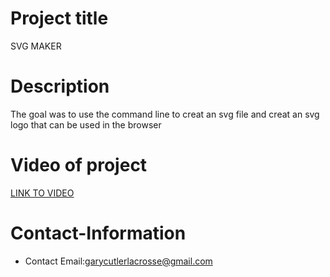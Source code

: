  # Project title
  SVG MAKER
  # Description
The goal was to use the command line to creat an svg file and creat an svg logo that can be used in the browser

# Video of project
<a href="https://drive.google.com/file/d/1bGZGY454UVUxpMG8vL-A_w-vVO6ngw1e/view" target="_blank">LINK TO VIDEO</a>
  # Contact-Information 

  * Contact Email:garycutlerlacrosse@gmail.com